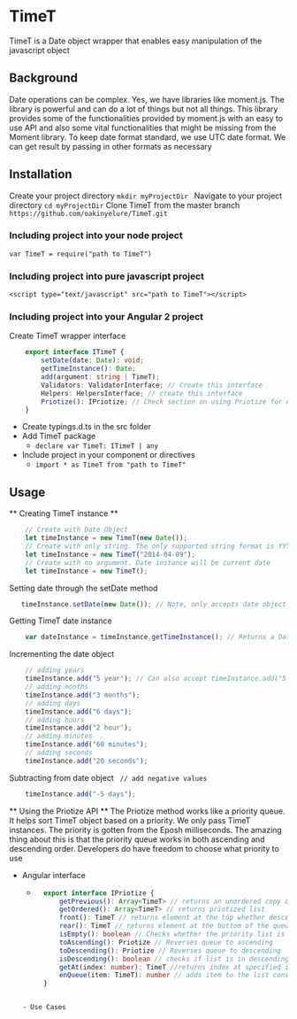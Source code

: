 # TimeT
TimeT is a Date object wrapper that enables easy manipulation of the javascript object

## Background
Date operations can be complex. Yes, we have libraries like moment.js. The library is powerful and can do a lot of things but not all things. This library provides some of the functionalities provided by moment.js with an easy to use API and also some vital functionalities that might be missing from the Moment library. To keep date format standard, we use UTC date format. We can get result by passing in other formats as necessary


## Installation
Create your project directory
``` mkdir myProjectDir  ```
Navigate to your project directory
``` cd myProjectDir ```
Clone TimeT from the master branch
``` https://github.com/oakinyelure/TimeT.git ```

### Including project into your node project
``` var TimeT = require("path to TimeT") ```

### Including project into pure javascript project
``` <script type="text/javascript" src="path to TimeT"></script> ```

### Including project into your Angular 2 project
Create TimeT wrapper interface
```typescript 
    export interface ITimeT {
        setDate(date: Date): void;
        getTimeInstance(): Date;
        add(argument: string | TimeT);
        Validators: ValidatorInterface; // Create this interface
        Helpers: HelpersInterface; // create this interface
        Priotize(): IPriotize; // Check section on using Priotize for API
    }
 ```

- Create typings.d.ts in the src folder
- Add TimeT package
    - ``` declare var TimeT: ITimeT | any ```
- Include project in your component or directives
    - ``` import * as TimeT from "path to TimeT" ```

## Usage
** Creating TimeT instance **
```javascript 
    // Create with Date Object
    let timeInstance = new TimeT(new Date());
    // Create with only string. The only supported string format is YYYY-mm-dd
    let timeInstance = new TimeT("2014-04-09");
    // Create with no argument. Date instance will be current date
    let timeInstance = new TimeT();
 ```
 Setting date through the setDate method
 ```javascript 
    timeInstance.setDate(new Date()); // Note, only accepts date object
```

Getting TimeT date instance
```javascript
    var dateInstance = timeInstance.getTimeInstance(); // Returns a Date Object
```

Incrementing the date object
```javascript
    // adding years
    timeInstance.add("5 year"); // Can also accept timeInstance.add("5 years");
    // adding months
    timeInstance.add("3 months");
    // adding days
    timeInstance.add("6 days");
    // adding hours
    timeInstance.add("2 hour");
    // adding minutes
    timeInstance.add("60 minutes");
    // adding seconds
    timeInstance.add("20 seconds");
```
Subtracting from date object
``` // add negative values```
```javascript 
    timeInstance.add("-5 days");
```


** Using the Priotize API **
The Priotize method works like a priority queue. It helps sort TimeT object based on a priority. We only pass TimeT instances. The priority is gotten from the Eposh milliseconds. The amazing thing about this is that the priority queue works in both ascending and descending order. Developers do have freedom to choose what priority to use

-  Angular interface
    - ```typescript
        export interface IPriotize {
            getPrevious(): Array<TimeT> // returns an unordered copy of the argument you passed to the object
            getOrdered(): Array<TimeT> // returns priotized list
            front(): TimeT // returns element at the top whether descending or ascending
            rear(): TimeT // returns element at the bottom of the queue
            isEmpty(): boolean // Checks whether the priority list is empty
            toAscending(): Priotize // Reverses queue to ascending
            toDescending(): Priotize // Reverses queue to descending
            isDescending(): boolean // checks if list is in descending order
            getAt(index: number): TimeT //returns index at specified index
            enQueue(item: TimeT): number // adds item to the list considering the order you have set. Returns the index which that element was placed
        }
    ```

    - Use Cases


